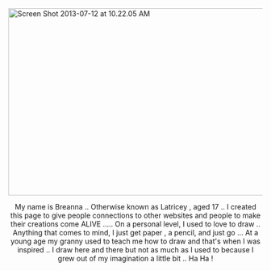<!DOCTYPE html>

<html>
	<a href="http://www.flickr.com/photos/98783440@N04/9270775296/" title="Screen Shot 2013-07-12 at 10.22.05 AM by breanna.lbrown, on Flickr"><img src="http://farm4.staticflickr.com/3817/9270775296_25959845c3.jpg" width="800" height="370" alt="Screen Shot 2013-07-12 at 10.22.05 AM"></a>
	
<body>
	<p><title>About Me</title></p>
<center> My name is Breanna .. Otherwise known as Latricey , aged 17 .. I created this page to give people connections to other websites and people to make their creations come ALIVE ..... On a personal level, I used to love to draw .. Anything that comes to mind, I just get paper , a pencil, and just go ... At a young age my granny used to teach me how to draw and that's when I was inspired .. I draw here and there but not as much as I used to because I grew out of my imagination a little bit .. Ha Ha !



</body>
</html>
